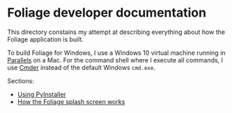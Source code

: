 # Foliage developer documentation

This directory constains my attempt at describing everything about how the Foliage application is built.

To build Foliage for Windows, I use a Windows 10 virtual machine running in [Parallels](https://www.parallels.com) on a Mac. For the command shell where I execute all commands, I use [Cmder](https://cmder.net) instead of the default Windows `cmd.exe`.

Sections:

* [Using PyInstaller](using-pyinstaller.md)
* [How the Foliage splash screen works](creating-a-splash-screen.md)
